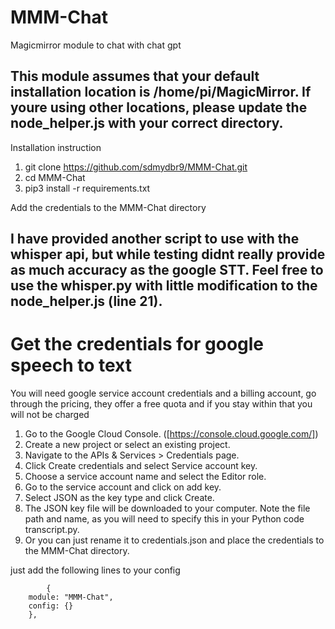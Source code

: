 # MMM-Chat
Magicmirror module to chat with chat gpt 

## This module assumes that your default installation location is /home/pi/MagicMirror. If youre using other locations, please update the node_helper.js with your correct directory.


Installation instruction 


1. git clone https://github.com/sdmydbr9/MMM-Chat.git
2. cd MMM-Chat
3. pip3 install -r requirements.txt

Add the credentials to the MMM-Chat directory

## I have provided another script to use with the whisper api, but while testing didnt really provide as much accuracy as the google STT. Feel free to use the whisper.py with little modification to the node_helper.js (line 21).

# Get the credentials for google speech to text
You will need  google service account credentials and a billing account, go through the pricing, they offer a free quota and if you stay within that you will not be charged


1. Go to the Google Cloud Console. ([https://console.cloud.google.com/])
2. Create a new project or select an existing project.
3. Navigate to the APIs & Services > Credentials page.
4. Click Create credentials and select Service account key.
5. Choose a service account name and select the Editor role.
6. Go to the service account and click on add key.
7. Select JSON as the key type and click Create.
8. The JSON key file will be downloaded to your computer. Note the file path and name, as you will need to specify this in your Python code transcript.py.
9. Or you can just rename it to credentials.json and place the credentials to the MMM-Chat directory.



just add the following lines to your config 


            {
        module: "MMM-Chat",
        config: {}
        },
